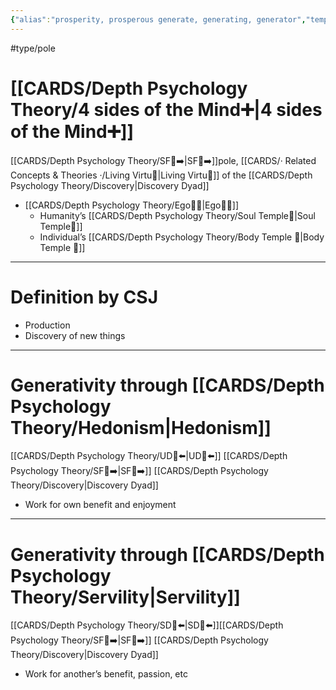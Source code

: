 ```yaml
---
{"alias":"prosperity, prosperous generate, generating, generator","temple":"[[Body Temple 🌳|Body🌳]]","side":"[[Ego🙋‍♂️|🙋‍♂️]]","dg-publish":true,"permalink":"/cards/depth-psychology-theory/generativity/","dgPassFrontmatter":true,"noteIcon":"1","created":"2022-12-31T17:42:57.181+01:00","updated":"2023-05-27T15:36:13.581+02:00"}
---
```


#type/pole 

# [[CARDS/Depth Psychology Theory/4 sides of the Mind➕\|4 sides of the Mind➕]] 
[[CARDS/Depth Psychology Theory/SF🤸➡️\|SF🤸➡️]]pole, [[CARDS/· Related Concepts & Theories ·/Living Virtu🙇\|Living Virtu🙇]] of the [[CARDS/Depth Psychology Theory/Discovery\|Discovery Dyad]] 
- [[CARDS/Depth Psychology Theory/Ego🙋‍♂️\|Ego🙋‍♂️]] 
	- Humanity’s [[CARDS/Depth Psychology Theory/Soul Temple👤\|Soul Temple👤]]
	- Individual’s [[CARDS/Depth Psychology Theory/Body Temple 🌳\|Body Temple 🌳]] 
---
# Definition by CSJ 
- Production  
- Discovery of new things 
---
# Generativity through [[CARDS/Depth Psychology Theory/Hedonism\|Hedonism]]
[[CARDS/Depth Psychology Theory/UD👤⬅️\|UD👤⬅️]] [[CARDS/Depth Psychology Theory/SF🤸➡️\|SF🤸➡️]] [[CARDS/Depth Psychology Theory/Discovery\|Discovery Dyad]] 
- Work for own benefit and enjoyment 
---
# Generativity through [[CARDS/Depth Psychology Theory/Servility\|Servility]] 
[[CARDS/Depth Psychology Theory/SD🤸⬅️\|SD🤸⬅️]][[CARDS/Depth Psychology Theory/SF🤸➡️\|SF🤸➡️]] [[CARDS/Depth Psychology Theory/Discovery\|Discovery Dyad]] 
- Work for another’s benefit, passion, etc 